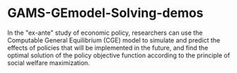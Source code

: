 # GAMS-GEmodel-Solving-demos
In the "ex-ante" study of economic policy, researchers can use the Computable General Equilibrium (CGE) model to simulate and predict the effects of policies that will be implemented in the future, and find the optimal solution of the policy objective function according to the principle of social welfare maximization.
